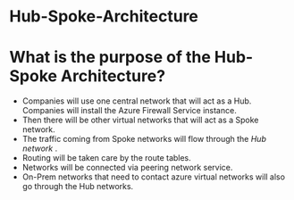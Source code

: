 # Hub-Spoke-Architecture

# What is the purpose of the Hub-Spoke Architecture?
- Companies will use one central network that will act as a Hub. Companies will install the Azure Firewall Service instance.
- Then there will be other virtual networks that will act as a Spoke network. 
- The traffic coming from Spoke networks will flow through the <em> Hub network </em>.
- Routing will be taken care by the route tables.
- Networks will be connected via peering network service.
- On-Prem networks that need to contact azure virtual networks will also go through the Hub networks.
